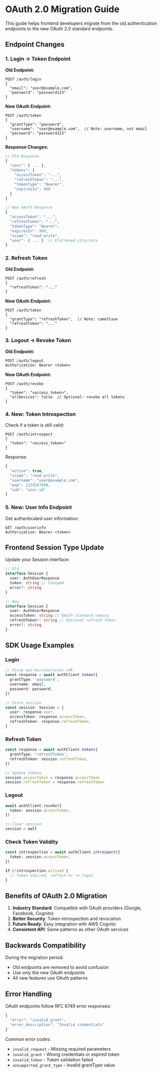 # OAuth 2.0 Migration Guide

This guide helps frontend developers migrate from the old authentication endpoints to the new OAuth 2.0 standard endpoints.

## Endpoint Changes

### 1. Login → Token Endpoint

**Old Endpoint:**

```
POST /auth/login
{
  "email": "user@example.com",
  "password": "password123"
}
```

**New OAuth Endpoint:**

```
POST /auth/token
{
  "grantType": "password",
  "username": "user@example.com",  // Note: username, not email
  "password": "password123"
}
```

**Response Changes:**

```typescript
// Old Response
{
  "user": { ... },
  "tokens": {
    "accessToken": "...",
    "refreshToken": "...",
    "tokenType": "Bearer",
    "expiresIn": 900
  }
}

// New OAuth Response
{
  "accessToken": "...",
  "refreshToken": "...",
  "tokenType": "Bearer",
  "expiresIn": 900,
  "scope": "read write",
  "user": { ... }  // Flattened structure
}
```

### 2. Refresh Token

**Old Endpoint:**

```
POST /auth/refresh
{
  "refreshToken": "..."
}
```

**New OAuth Endpoint:**

```
POST /auth/token
{
  "grantType": "refreshToken",  // Note: camelCase
  "refreshToken": "..."
}
```

### 3. Logout → Revoke Token

**Old Endpoint:**

```
POST /auth/logout
Authorization: Bearer <token>
```

**New OAuth Endpoint:**

```
POST /auth/revoke
{
  "token": "<access_token>",
  "allDevices": false  // Optional: revoke all tokens
}
```

### 4. New: Token Introspection

Check if a token is still valid:

```
POST /auth/introspect
{
  "token": "<access_token>"
}
```

Response:

```typescript
{
  "active": true,
  "scope": "read write",
  "username": "user@example.com",
  "exp": 1234567890,
  "sub": "user-id"
}
```

### 5. New: User Info Endpoint

Get authenticated user information:

```
GET /auth/userinfo
Authorization: Bearer <token>
```

## Frontend Session Type Update

Update your Session interface:

```typescript
// Old
interface Session {
  user: AuthUserResponse
  token: string // Changed
  error?: string
}

// New
interface Session {
  user: AuthUserResponse
  accessToken: string // OAuth standard naming
  refreshToken?: string // Optional refresh token
  error?: string
}
```

## SDK Usage Examples

### Login

```typescript
// Using api-microservices-sdk
const response = await authClient.token({
  grantType: 'password',
  username: email,
  password: password,
})

// Store session
const session: Session = {
  user: response.user,
  accessToken: response.accessToken,
  refreshToken: response.refreshToken,
}
```

### Refresh Token

```typescript
const response = await authClient.token({
  grantType: 'refreshToken',
  refreshToken: session.refreshToken,
})

// Update tokens
session.accessToken = response.accessToken
session.refreshToken = response.refreshToken
```

### Logout

```typescript
await authClient.revoke({
  token: session.accessToken,
})

// Clear session
session = null
```

### Check Token Validity

```typescript
const introspection = await authClient.introspect({
  token: session.accessToken,
})

if (!introspection.active) {
  // Token expired, refresh or re-login
}
```

## Benefits of OAuth 2.0 Migration

1. **Industry Standard**: Compatible with OAuth providers (Google, Facebook, Cognito)
2. **Better Security**: Token introspection and revocation
3. **Future Ready**: Easy integration with AWS Cognito
4. **Consistent API**: Same patterns as other OAuth services

## Backwards Compatibility

During the migration period:

- Old endpoints are removed to avoid confusion
- Use only the new OAuth endpoints
- All new features use OAuth patterns

## Error Handling

OAuth endpoints follow RFC 6749 error responses:

```typescript
{
  "error": "invalid_grant",
  "error_description": "Invalid credentials"
}
```

Common error codes:

- `invalid_request` - Missing required parameters
- `invalid_grant` - Wrong credentials or expired token
- `invalid_token` - Token validation failed
- `unsupported_grant_type` - Invalid grantType value
